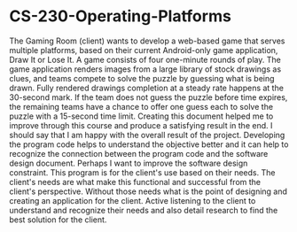 # CS-230-Operating-Platforms
The Gaming Room (client) wants to develop a web-based game that serves multiple platforms, based on their current Android-only game application, Draw It or Lose It. A game consists of four one-minute rounds of play. The game application renders images from a large library of stock drawings as clues, and teams compete to solve the puzzle by guessing what is being drawn. Fully rendered drawings completion at a steady rate happens at the 30-second mark. If the team does not guess the puzzle before time expires, the remaining teams have a chance to offer one guess each to solve the puzzle with a 15-second time limit.
Creating this document helped me to improve through this course and produce a satisfying result in the end. I should say that I am happy with the overall result of the project.
Developing the program code helps to understand the objective better and it can help to recognize the connection between the program code and the software design document.
Perhaps I want to improve the software design constraint.
This program is for the client's use based on their needs. The client's needs are what make this functional and successful from the client's perspective. Without those needs what is the point of designing and creating an application for the client.
Active listening to the client to understand and recognize their needs and also detail research to find the best solution for the client.
